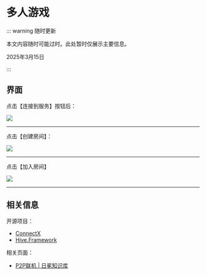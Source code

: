 # 多人游戏

::: warning 随时更新

本文内容随时可能过时。此处暂时仅展示主要信息。

2025年3月15日

:::

## 界面 

点击【连接到服务】按钮后：

![](/img/lxguide/features/ui-p2p.webp)

---

点击【创建房间】：

![](/img/lxguide/features/ui-p2p-create.webp)

---

点击【加入房间】

![](/img/lxguide/features/ui-p2p-join.webp)

---

## 相关信息

开源项目：

-   [ConnectX](https://github.com/Corona-Studio/ConnectX)
-   [Hive.Framework](https://github.com/Corona-Studio/Hive.Framework)



相关页面：

-   [P2P联机 | 日冕知识库](/zhCN/lxguide/features/p2p.html)
